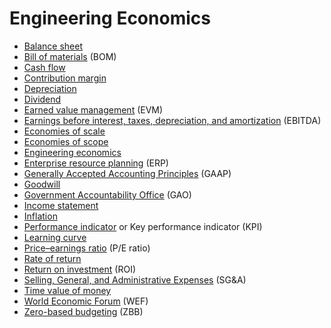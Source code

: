 # Engineering Economics
* [Balance sheet](https://en.wikipedia.org/wiki/Balance_sheet)
* [Bill of materials](https://en.wikipedia.org/wiki/Bill_of_materials) (BOM)
* [Cash flow](https://en.wikipedia.org/wiki/Cash_flow)
* [Contribution margin](https://en.wikipedia.org/wiki/Contribution_margin)
* [Depreciation](https://en.wikipedia.org/wiki/Depreciation)
* [Dividend](https://en.wikipedia.org/wiki/Dividend)
* [Earned value management](https://en.wikipedia.org/wiki/Earned_value_management) (EVM)
* [Earnings before interest, taxes, depreciation, and amortization](https://en.wikipedia.org/wiki/Earnings_before_interest,_taxes,_depreciation_and_amortization) (EBITDA)
* [Economies of scale](https://en.wikipedia.org/wiki/Economies_of_scale)
* [Economies of scope](https://en.wikipedia.org/wiki/Economies_of_scope)
* [Engineering economics](https://en.wikipedia.org/wiki/Engineering_economics)
* [Enterprise resource planning](https://en.wikipedia.org/wiki/Enterprise_resource_planning) (ERP)
* [Generally Accepted Accounting Principles](https://en.wikipedia.org/wiki/Generally_Accepted_Accounting_Principles_(United_States)) (GAAP)
* [Goodwill](https://en.wikipedia.org/wiki/Goodwill_(accounting))
* [Government Accountability Office](https://en.wikipedia.org/wiki/Government_Accountability_Office) (GAO)
* [Income statement](https://en.wikipedia.org/wiki/Income_statement)
* [Inflation](https://en.wikipedia.org/wiki/Inflation)
* [Performance indicator](https://en.wikipedia.org/wiki/Performance_indicator) or Key performance indicator (KPI)
* [Learning curve](https://en.wikipedia.org/wiki/Learning_curve)
* [Price–earnings ratio](https://en.wikipedia.org/wiki/Price%E2%80%93earnings_ratio) (P/E ratio)
* [Rate of return](https://en.wikipedia.org/wiki/Rate_of_return)
* [Return on investment](https://en.wikipedia.org/wiki/Return_on_investment) (ROI)
* [Selling, General, and Administrative Expenses](https://en.wikipedia.org/wiki/SG%26A) (SG&A)
* [Time value of money](https://en.wikipedia.org/wiki/Time_value_of_money)
* [World Economic Forum](https://en.wikipedia.org/wiki/World_Economic_Forum) (WEF)
* [Zero-based budgeting](https://en.wikipedia.org/wiki/Zero-based_budgeting) (ZBB)
